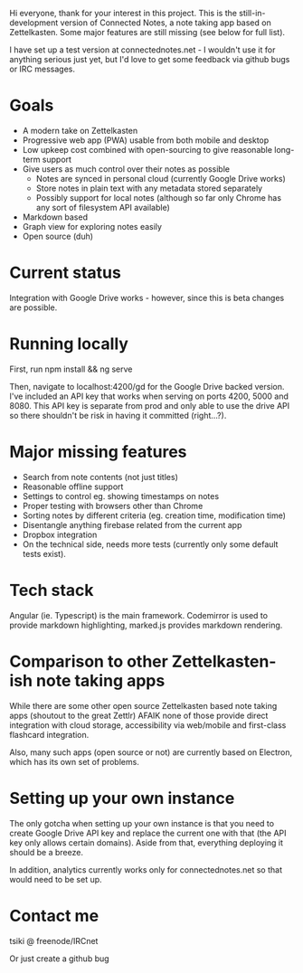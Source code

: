
Hi everyone, thank for your interest in this project. This is the
still-in-development version of Connected Notes, a note taking app based on Zettelkasten.
Some major features are still missing (see below for full list).

I have set up a test version at connectednotes.net - I wouldn't use it for
anything serious just yet, but I'd love to get some feedback via github bugs or IRC messages.

# Goals

- A modern take on Zettelkasten
- Progressive web app (PWA) usable from both mobile and desktop
- Low upkeep cost combined with open-sourcing to give reasonable long-term support 
- Give users as much control over their notes as possible
  - Notes are synced in personal cloud (currently Google Drive works)
  - Store notes in plain text with any metadata stored separately
  - Possibly support for local notes (although so far only Chrome has any sort of filesystem API available)
- Markdown based
- Graph view for exploring notes easily
- Open source (duh)

# Current status

Integration with Google Drive works - however, since this is beta
changes are possible.

# Running locally

First, run npm install && ng serve

Then, navigate to localhost:4200/gd for the Google Drive backed version.
I've included an API key that works when serving on ports 4200, 5000 and 8080.
This API key is separate from prod and only able to use the drive API so
there shouldn't be risk in having it committed (right...?).

# Major missing features

- Search from note contents (not just titles)
- Reasonable offline support
- Settings to control eg. showing timestamps on notes
- Proper testing with browsers other than Chrome
- Sorting notes by different criteria (eg. creation time, modification time)
- Disentangle anything firebase related from the current app
- Dropbox integration
- On the technical side, needs more tests (currently only some default tests exist).

# Tech stack

Angular (ie. Typescript) is the main framework. Codemirror is used to provide markdown
highlighting, marked.js provides markdown rendering.

# Comparison to other Zettelkasten-ish note taking apps

While there are some
other open source Zettelkasten based note taking apps (shoutout to the great
Zettlr) AFAIK none of those provide direct integration with cloud storage,
accessibility via web/mobile and first-class flashcard integration.

Also, many such apps (open source or not) are currently based on Electron, which
has its own set of problems.

# Setting up your own instance

The only gotcha when setting up your own instance is that you need to create
Google Drive API key and replace the current one with that (the API key only
allows certain domains). Aside from that, everything deploying it should be
a breeze.

In addition, analytics currently works only for connectednotes.net so that would need
to be set up.

# Contact me

tsiki @ freenode/IRCnet

Or just create a github bug
